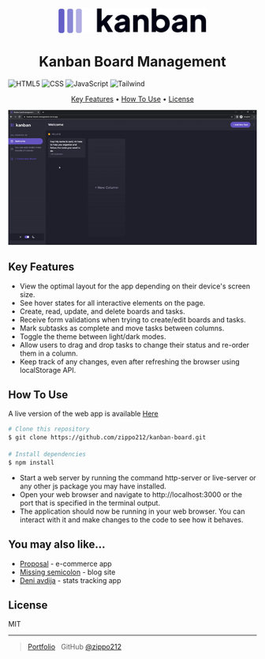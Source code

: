 
<h1 align="center">
  <br>
  <a href="https://kanban-board-management.vercel.app"><img src="https://github.com/zippo212/kanban-board/blob/main/img/logo-dark.svg" alt="Kanban Logo" width="300"></a>
  <br>
  <br>
  Kanban Board Management
  <br>
</h1>

<img alt="HTML5" src="https://img.shields.io/badge/html5%20-%23E34F26.svg?&style=for-the-badge&logo=html5&logoColor=white"/> <img alt="CSS" src="https://img.shields.io/badge/CSS3-1572B6?style=for-the-badge&logo=css3&logoColor=white"/> <img alt="JavaScript" src="https://img.shields.io/badge/JavaScript-F7DF1E?style=for-the-badge&logo=javascript&logoColor=black"/> <img alt="Tailwind" src="https://img.shields.io/badge/Tailwind_CSS-38B2AC?style=for-the-badge&logo=tailwind-css&logoColor=white"/>

<p align="center">
  <a href="#key-features">Key Features</a> •
  <a href="#how-to-use">How To Use</a> •
  <a href="#license">License</a>
</p>

<p align="center">
  <img src="https://github.com/zippo212/kanban-board/blob/main/kanban-gif.gif" alt="screenshot">
</p>

## Key Features

* View the optimal layout for the app depending on their device's screen size.
* See hover states for all interactive elements on the page.
* Create, read, update, and delete boards and tasks. 
* Receive form validations when trying to create/edit boards and tasks.
* Mark subtasks as complete and move tasks between columns.
* Toggle the theme between light/dark modes.
* Allow users to drag and drop tasks to change their status and re-order them in a column.
* Keep track of any changes, even after refreshing the browser using localStorage API.

## How To Use

A live version of the web app is available [Here](https://kanban-board-management.vercel.app)

```bash
# Clone this repository
$ git clone https://github.com/zippo212/kanban-board.git

# Install dependencies
$ npm install
```
* Start a web server by running the command http-server or live-server or any other js package you may have installed.
* Open your web browser and navigate to http://localhost:3000 or the port that is specified in the terminal output.
* The application should now be running in your web browser. You can interact with it and make changes to the code to see how it behaves.

## You may also like...

- [Proposal](https://github.com/zippo212/proposal-e-commerce) - e-commerce app
- [Missing semicolon](https://github.com/zippo212/tech-blog) - blog site
- [Deni avdija](https://github.com/zippo212/deni-avdija) - stats tracking app

## License

MIT

---

> [Portfolio](https://portfolio-zippo212.vercel.app/) &nbsp;
> GitHub [@zippo212](https://github.com/zippo212)
